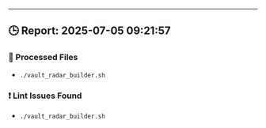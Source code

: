 
---
## 🕒 Report: 2025-07-05 09:21:57

### 📂 Processed Files
- `./vault_radar_builder.sh`

### ❗ Lint Issues Found
- `./vault_radar_builder.sh`
